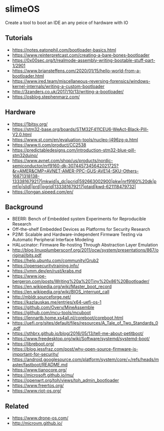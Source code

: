 # slimeOS

Create a tool to boot an IDE an any peice of hardware with IO

## Tutorials

* https://notes.eatonphil.com/bootloader-basics.html
* https://www.reinterpretcast.com/creating-a-bare-bones-bootloader
* https://0x00sec.org/t/realmode-assembly-writing-bootable-stuff-part-1/2901
* https://www.briansteffens.com/2020/01/15/hello-world-from-a-bootloader.html
* https://www.ired.team/miscellaneous-reversing-forensics/windows-kernel-internals/writing-a-custom-bootloader
* http://3zanders.co.uk/2017/10/13/writing-a-bootloader/
* https://osblog.stephenmarz.com/

## Hardware

* https://1bitsy.org/
* https://stm32-base.org/boards/STM32F411CEU6-WeAct-Black-Pill-V2.0.html
* https://www.st.com/en/evaluation-tools/nucleo-l496zg-p.html
* https://www.ti.com/product/CC2538
* https://predictabledesigns.com/introduction-stm32-blue-pill-stm32duino/
* https://www.avnet.com/shop/us/products/nordic-semiconductor/nrf9160-dk-3074457345642021725?&r=AMER&CMP=AVNET-AMER-PPC-GUS-AVE14-SKU-Others-16871318138-133381679217|mkwid|s_dc|pcrid|592663002900|pkw|nrf9160%20dk|pmt|p|slid||prd||pgrid|133381679217|ptaid|kwd-621118479732|
* https://longan.sipeed.com/en/

## Background

* BEERR: Bench of Embedded system Experiments for Reproducible Research
* Off-the-shelf Embedded Devices as Platforms for Security Research
* P2IM: Scalable and Hardware-independent Firmware Testing via Automatic Peripheral Interface Modeling
* HALucinator: Firmware Re-hosting Through Abstraction Layer Emulation
* http://blog.linuxplumbersconf.org/2011/ocw/system/presentations/867/original/bits.pdf
* https://help.ubuntu.com/community/Grub2
* https://opensecuritytraining.info/
* https://vmm.dev/en/rust/krabs.md
* https://www.joe-bergeron.com/posts/Writing%20a%20Tiny%20x86%20Bootloader/
* https://en.wikipedia.org/wiki/Master_boot_record
* https://en.wikipedia.org/wiki/BIOS_interrupt_call
* http://mbldr.sourceforge.net/
* https://kazlauskas.me/entries/x64-uefi-os-1
* https://github.com/Overv/MineAssemble
* https://github.com/mcu-tools/mcuboot
* https://lennartb.home.xs4all.nl/coreboot/coreboot.html
* https://uefi.org/sites/default/files/resources/A_Tale_of_Two_Standards_0.pdf
* https://sthbrx.github.io/blog/2016/05/13/tell-me-about-petitboot/
* https://www.freedesktop.org/wiki/Software/systemd/systemd-boot/
* https://libreboot.org/
* https://blog.jessfraz.com/post/why-open-source-firmware-is-important-for-security/
* https://android.googlesource.com/platform/system/core/+/refs/heads/master/fastboot/README.md
* https://www.tianocore.org/
* https://microsoft.github.io/mu/
* https://openwrt.org/toh/views/toh_admin_bootloader
* https://www.freertos.org/
* https://www.riot-os.org/

## Related

* https://www.drone-os.com/
* http://microvm.github.io/
